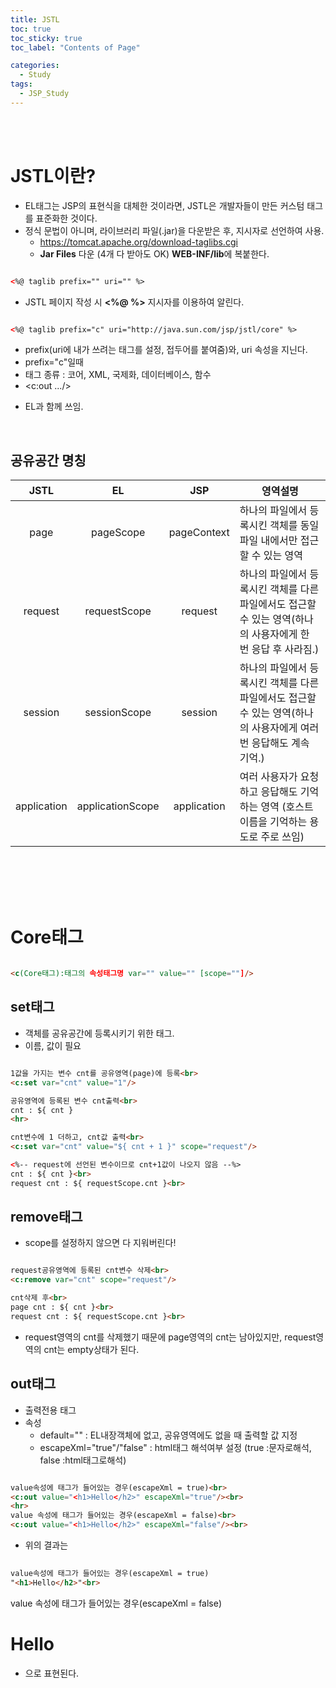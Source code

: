 ```yaml
---
title: JSTL
toc: true
toc_sticky: true
toc_label: "Contents of Page"

categories:
  - Study
tags:
  - JSP_Study
---
```


<br><br>

# JSTL이란?
* EL태그는 JSP의 표현식을 대체한 것이라면, JSTL은 개발자들이 만든 커스텀 태그를 표준화한 것이다.
* 정식 문법이 아니며, 라이브러리 파일(.jar)을 다운받은 후, 지시자로 선언하여 사용.
  - https://tomcat.apache.org/download-taglibs.cgi
  - **Jar Files** 다운 (4개 다 받아도 OK) **WEB-INF/lib**에 복붙한다.

~~~html

<%@ taglib prefix="" uri="" %>

~~~

* JSTL 페이지 작성 시 **\<%@ %\>** 지시자를 이용하여 알린다.

~~~html

<%@ taglib prefix="c" uri="http://java.sun.com/jsp/jstl/core" %>

~~~

  - prefix(uri에 내가 쓰려는 태그를 설정, 접두어를 붙여줌)와, uri 속성을 지닌다.
  - prefix="c"일때
  - 태그 종류 : 코어, XML, 국제화, 데이터베이스, 함수
  - \<c:out .../\>

* EL과 함께 쓰임.

<br>

## 공유공간 명칭

|**JSTL**| **EL** | **JSP** | **영역설명** |
|:---:|:---:|:---:|---|
| page | pageScope | pageContext | 하나의 파일에서 등록시킨 객체를 동일 파일 내에서만 접근할 수 있는 영역 |
| request | requestScope | request | 하나의 파일에서 등록시킨 객체를 다른 파일에서도 접근할 수 있는 영역(하나의 사용자에게 한 번 응답 후 사라짐.) |
| session | sessionScope | session | 하나의 파일에서 등록시킨 객체를 다른 파일에서도 접근할 수 있는 영역(하나의 사용자에게 여러 번 응답해도 계속 기억.) |
| application | applicationScope | application | 여러 사용자가 요청하고 응답해도 기억하는 영역 (호스트 이름을 기억하는 용도로 주로 쓰임) |


<br><br><br><br>

# Core태그

~~~html

<c(Core태그):태그의 속성태그명 var="" value="" [scope=""]/>

~~~

## set태그
* 객체를 공유공간에 등록시키기 위한 태그.
* 이름, 값이 필요

~~~html

1값을 가지는 변수 cnt를 공유영역(page)에 등록<br>
<c:set var="cnt" value="1"/>

공유영역에 등록된 변수 cnt출력<br>
cnt : ${ cnt }
<hr>

cnt변수에 1 더하고, cnt값 출력<br>
<c:set var="cnt" value="${ cnt + 1 }" scope="request"/>

<%-- request에 선언된 변수이므로 cnt+1값이 나오지 않음 --%>
cnt : ${ cnt }<br>
request cnt : ${ requestScope.cnt }<br>

~~~


## remove태그
* scope를 설정하지 않으면 다 지워버린다!

~~~html

request공유영역에 등록된 cnt변수 삭제<br>
<c:remove var="cnt" scope="request"/>

cnt삭제 후<br>
page cnt : ${ cnt }<br>
request cnt : ${ requestScope.cnt }<br>

~~~

* request영역의 cnt를 삭제했기 때문에 page영역의 cnt는 남아있지만, request영역의 cnt는 empty상태가 된다.

## out태그
* 출력전용 태그
* 속성
  - default="" : EL내장객체에 없고, 공유영역에도 없을 때 출력할 값 지정
  - escapeXml="true"/"false" : html태그 해석여부 설정 (true :문자로해석, false :html태그로해석)

~~~html

value속성에 태그가 들어있는 경우(escapeXml = true)<br>
<c:out value="<h1>Hello</h2>" escapeXml="true"/><br>
<hr>
value 속성에 태그가 들어있는 경우(escapeXml = false)<br>
<c:out value="<h1>Hello</h2>" escapeXml="false"/><br>

~~~

* 위의 결과는

~~~html
  
value속성에 태그가 들어있는 경우(escapeXml = true)
"<h1>Hello</h2>"<br>

~~~
  
<html>
  
value 속성에 태그가 들어있는 경우(escapeXml = false)<br>
<h1>Hello</h1>

</html>

* 으로 표현된다.
